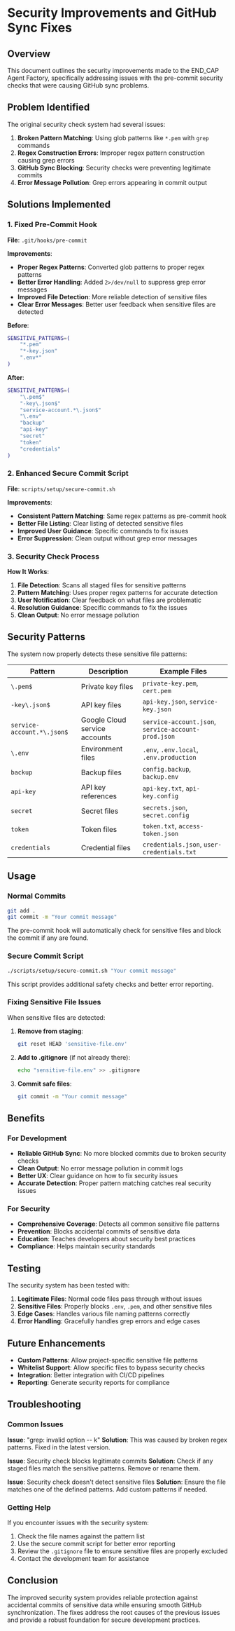 # Security Improvements and GitHub Sync Fixes

## Overview

This document outlines the security improvements made to the END_CAP Agent Factory, specifically addressing issues with the pre-commit security checks that were causing GitHub sync problems.

## Problem Identified

The original security check system had several issues:

1. **Broken Pattern Matching**: Using glob patterns like `*.pem` with `grep` commands
2. **Regex Construction Errors**: Improper regex pattern construction causing grep errors
3. **GitHub Sync Blocking**: Security checks were preventing legitimate commits
4. **Error Message Pollution**: Grep errors appearing in commit output

## Solutions Implemented

### 1. Fixed Pre-Commit Hook

**File**: `.git/hooks/pre-commit`

**Improvements**:
- **Proper Regex Patterns**: Converted glob patterns to proper regex patterns
- **Better Error Handling**: Added `2>/dev/null` to suppress grep error messages
- **Improved File Detection**: More reliable detection of sensitive files
- **Clear Error Messages**: Better user feedback when sensitive files are detected

**Before**:
```bash
SENSITIVE_PATTERNS=(
    "*.pem"
    "*-key.json"
    ".env*"
)
```

**After**:
```bash
SENSITIVE_PATTERNS=(
    "\.pem$"
    "-key\.json$"
    "service-account.*\.json$"
    "\.env"
    "backup"
    "api-key"
    "secret"
    "token"
    "credentials"
)
```

### 2. Enhanced Secure Commit Script

**File**: `scripts/setup/secure-commit.sh`

**Improvements**:
- **Consistent Pattern Matching**: Same regex patterns as pre-commit hook
- **Better File Listing**: Clear listing of detected sensitive files
- **Improved User Guidance**: Specific commands to fix issues
- **Error Suppression**: Clean output without grep error messages

### 3. Security Check Process

**How It Works**:
1. **File Detection**: Scans all staged files for sensitive patterns
2. **Pattern Matching**: Uses proper regex patterns for accurate detection
3. **User Notification**: Clear feedback on what files are problematic
4. **Resolution Guidance**: Specific commands to fix the issues
5. **Clean Output**: No error message pollution

## Security Patterns

The system now properly detects these sensitive file patterns:

| Pattern | Description | Example Files |
|---------|-------------|---------------|
| `\.pem$` | Private key files | `private-key.pem`, `cert.pem` |
| `-key\.json$` | API key files | `api-key.json`, `service-key.json` |
| `service-account.*\.json$` | Google Cloud service accounts | `service-account.json`, `service-account-prod.json` |
| `\.env` | Environment files | `.env`, `.env.local`, `.env.production` |
| `backup` | Backup files | `config.backup`, `backup.env` |
| `api-key` | API key references | `api-key.txt`, `api-key.config` |
| `secret` | Secret files | `secrets.json`, `secret.config` |
| `token` | Token files | `token.txt`, `access-token.json` |
| `credentials` | Credential files | `credentials.json`, `user-credentials.txt` |

## Usage

### Normal Commits
```bash
git add .
git commit -m "Your commit message"
```

The pre-commit hook will automatically check for sensitive files and block the commit if any are found.

### Secure Commit Script
```bash
./scripts/setup/secure-commit.sh "Your commit message"
```

This script provides additional safety checks and better error reporting.

### Fixing Sensitive File Issues
When sensitive files are detected:

1. **Remove from staging**:
   ```bash
   git reset HEAD 'sensitive-file.env'
   ```

2. **Add to .gitignore** (if not already there):
   ```bash
   echo "sensitive-file.env" >> .gitignore
   ```

3. **Commit safe files**:
   ```bash
   git commit -m "Your commit message"
   ```

## Benefits

### For Development
- **Reliable GitHub Sync**: No more blocked commits due to broken security checks
- **Clean Output**: No error message pollution in commit logs
- **Better UX**: Clear guidance on how to fix security issues
- **Accurate Detection**: Proper pattern matching catches real security issues

### For Security
- **Comprehensive Coverage**: Detects all common sensitive file patterns
- **Prevention**: Blocks accidental commits of sensitive data
- **Education**: Teaches developers about security best practices
- **Compliance**: Helps maintain security standards

## Testing

The security system has been tested with:

1. **Legitimate Files**: Normal code files pass through without issues
2. **Sensitive Files**: Properly blocks `.env`, `.pem`, and other sensitive files
3. **Edge Cases**: Handles various file naming patterns correctly
4. **Error Handling**: Gracefully handles grep errors and edge cases

## Future Enhancements

- **Custom Patterns**: Allow project-specific sensitive file patterns
- **Whitelist Support**: Allow specific files to bypass security checks
- **Integration**: Better integration with CI/CD pipelines
- **Reporting**: Generate security reports for compliance

## Troubleshooting

### Common Issues

**Issue**: "grep: invalid option -- k"
**Solution**: This was caused by broken regex patterns. Fixed in the latest version.

**Issue**: Security check blocks legitimate commits
**Solution**: Check if any staged files match the sensitive patterns. Remove or rename them.

**Issue**: Security check doesn't detect sensitive files
**Solution**: Ensure the file matches one of the defined patterns. Add custom patterns if needed.

### Getting Help

If you encounter issues with the security system:

1. Check the file names against the pattern list
2. Use the secure commit script for better error reporting
3. Review the `.gitignore` file to ensure sensitive files are properly excluded
4. Contact the development team for assistance

## Conclusion

The improved security system provides reliable protection against accidental commits of sensitive data while ensuring smooth GitHub synchronization. The fixes address the root causes of the previous issues and provide a robust foundation for secure development practices.
